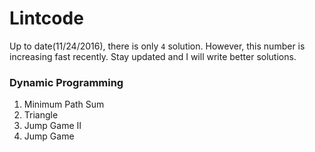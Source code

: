 # Lintcode
Up to date(11/24/2016), there is only `4` solution. However, this number is increasing fast recently. Stay updated and I will write better solutions. 

### Dynamic Programming
1. Minimum Path Sum 
2. Triangle
3. Jump Game II 
4. Jump Game 
